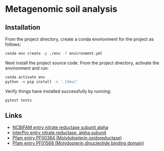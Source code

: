 # Metagenomic soil analysis

## Installation

From the project directory, create a conda environment for the project as follows:

```bash
conda env create -p ./env -f environment.yml
```

Next install the project source code.
From the project directory, activate the environment and run:

```bash
conda activate env
python -m pip install -e '.[dev]'
```

Verify things have installed successfully by running:

```bash
pytest tests
```

## Links

- [NCBIFAM entry nitrate reductase subunit alpha](https://www.ebi.ac.uk/interpro/entry/ncbifam/TIGR01580/)
- [InterPro entry nitrate reductase, alpha subunit](https://www.ebi.ac.uk/interpro/entry/InterPro/IPR006468/)
- [Pfam entry PF00384 (Molybdopterin oxidoreductase)](https://www.ebi.ac.uk/interpro/entry/pfam/PF00384/)
- [Pfam entry PF01568 (Molydopterin dinucleotide binding domain)](https://www.ebi.ac.uk/interpro/entry/pfam/PF01568/)
